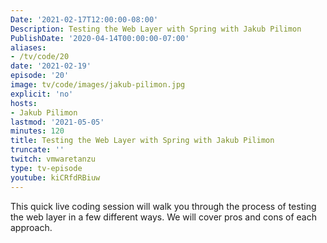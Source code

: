 ```yaml
---
Date: '2021-02-17T12:00:00-08:00'
Description: Testing the Web Layer with Spring with Jakub Pilimon
PublishDate: '2020-04-14T00:00:00-07:00'
aliases:
- /tv/code/20
date: '2021-02-19'
episode: '20'
image: tv/code/images/jakub-pilimon.jpg
explicit: 'no'
hosts:
- Jakub Pilimon
lastmod: '2021-05-05'
minutes: 120
title: Testing the Web Layer with Spring with Jakub Pilimon
truncate: ''
twitch: vmwaretanzu
type: tv-episode
youtube: kiCRfdRBiuw
---
```


This quick live coding session will walk you through the process of testing the web layer in a few different ways. We will cover pros and cons of each approach.